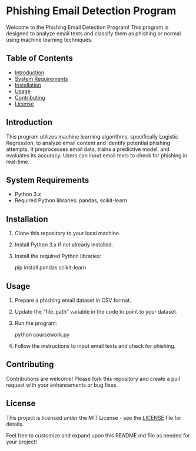 # Phishing Email Detection Program

Welcome to the Phishing Email Detection Program! This program is designed to analyze email texts and classify them as phishing or normal using machine learning techniques.

## Table of Contents
- [Introduction](#introduction)
- [System Requirements](#system-requirements)
- [Installation](#installation)
- [Usage](#usage)
- [Contributing](#contributing)
- [License](#license)

## Introduction
This program utilizes machine learning algorithms, specifically Logistic Regression, to analyze email content and identify potential phishing attempts. It preprocesses email data, trains a predictive model, and evaluates its accuracy. Users can input email texts to check for phishing in real-time.

## System Requirements
- Python 3.x
- Required Python libraries: pandas, scikit-learn

## Installation
1. Clone this repository to your local machine.
2. Install Python 3.x if not already installed.
3. Install the required Python libraries:
   
   pip install pandas scikit-learn
   

## Usage
1. Prepare a phishing email dataset in CSV format.
2. Update the "file_path" variable in the code to point to your dataset.
3. Run the program:
   
   python coursework.py
   
4. Follow the instructions to input email texts and check for phishing.

## Contributing
Contributions are welcome! Please fork this repository and create a pull request with your enhancements or bug fixes.

## License
This project is licensed under the MIT License - see the [LICENSE](LICENSE) file for details.

Feel free to customize and expand upon this README.md file as needed for your project!
